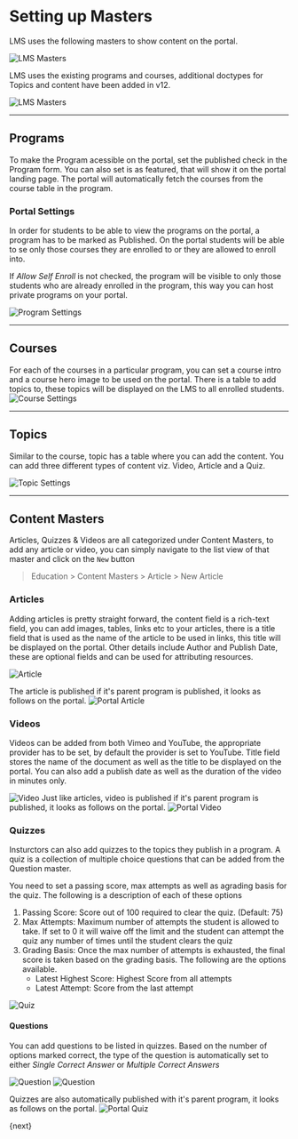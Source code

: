 # Setting up Masters

LMS uses the following masters to show content on the portal.

<img class="screenshot" alt="LMS Masters" src="{{docs_base_url}}/assets/img/education/lms/lms-masters-tree.png">

LMS uses the existing programs and courses, additional doctypes for Topics and content have been added in v12.

<img alt="LMS Masters" src="{{docs_base_url}}/assets/img/education/lms/masters.png">

---

## Programs
To make the Program acessible on the portal, set the published check in the Program form. You can also set is as featured, that will show it on the portal landing page. The portal will automatically fetch the courses from the course table in the program.

### Portal Settings
In order for students to be able to view the programs on the portal, a program has to be marked as Published. On the portal students will be able to se only those courses they are enrolled to or they are allowed to enroll into.

If *Allow Self Enroll* is not checked, the program will be visible to only those students who are already enrolled in the program, this way you can host private programs on your portal.

<img class="screenshot" alt="Program Settings" src="{{docs_base_url}}/assets/img/education/lms/desk-program.png">

---

## Courses

For each of the courses in a particular program, you can set a course intro and a course hero image to be used on the portal. There is a table to add topics to, these topics will be displayed on the LMS to all enrolled students.
<img class="screenshot" alt="Course Settings" src="{{docs_base_url}}/assets/img/education/lms/desk-course.png">

---

## Topics
Similar to the course, topic has a table where you can add the content. You can add three different types of content viz. Video, Article and a Quiz.

<img class="screenshot" alt="Topic Settings" src="{{docs_base_url}}/assets/img/education/lms/desk-topic.png">

---

## Content Masters
Articles, Quizzes & Videos are all categorized under Content Masters, to add any article or video, you can simply navigate to the list view of that master and click on the `New` button

> Education > Content Masters > Article > New Article

### Articles
Adding articles is pretty straight forward, the content field is a rich-text field, you can add images, tables, links etc to your articles, there is a title field that is used as the name of the article to be used in links, this title will be displayed on the portal.
Other details include Author and Publish Date, these are optional fields and can be used for attributing resources.

<img class="screenshot" alt="Article" src="{{docs_base_url}}/assets/img/education/lms/desk-article.png">

The article is published if it's parent program is published, it looks as follows on the portal.
<img class="screenshot" alt="Portal Article" src="{{docs_base_url}}/assets/img/education/lms/article.png">

### Videos
Videos can be added from both Vimeo and YouTube, the appropriate provider has to be set, by default the provider is set to YouTube.
Title field stores the name of the document as well as the title to be displayed on the portal. You can also add a publish date as well as the duration of the video in minutes only.

<img class="screenshot" alt="Video" src="{{docs_base_url}}/assets/img/education/lms/desk-video.png">
Just like articles, video is published if it's parent program is published, it looks as follows on the portal.
<img class="screenshot" alt="Portal Video" src="{{docs_base_url}}/assets/img/education/lms/video.png">

### Quizzes
Insturctors can also add quizzes to the topics they publish in a program. A quiz is a collection of multiple choice questions that can be added from the Question master.

You need to set a passing score, max attempts as well as agrading basis for the quiz. The following is a description of each of these options

1. Passing Score: Score out of 100 required to clear the quiz. (Default: 75)
1. Max Attempts: Maximum number of attempts the student is allowed to take. If set to 0 it will waive off the limit and the student can attempt the quiz any number of times until the student clears the quiz
1. Grading Basis: Once the max number of attempts is exhausted, the final score is taken based on the grading basis. The following are the options available.
	- Latest Highest Score: Highest Score from all attempts
	- Latest Attempt: Score from the last attempt

<img class="screenshot" alt="Quiz" src="{{docs_base_url}}/assets/img/education/lms/desk-quiz.png">

#### Questions
You can add questions to be listed in quizzes. Based on the number of options marked correct, the type of the question is automatically set to either *Single Correct Answer* or *Multiple Correct Answers*

<img class="screenshot" alt="Question" src="{{docs_base_url}}/assets/img/education/lms/desk-question-single.png">
<img class="screenshot" alt="Question" src="{{docs_base_url}}/assets/img/education/lms/desk-question-multiple.png">

Quizzes are also automatically published with it's parent program, it looks as follows on the portal.
<img class="screenshot" alt="Portal Quiz" src="{{docs_base_url}}/assets/img/education/lms/quiz.png">

{next}